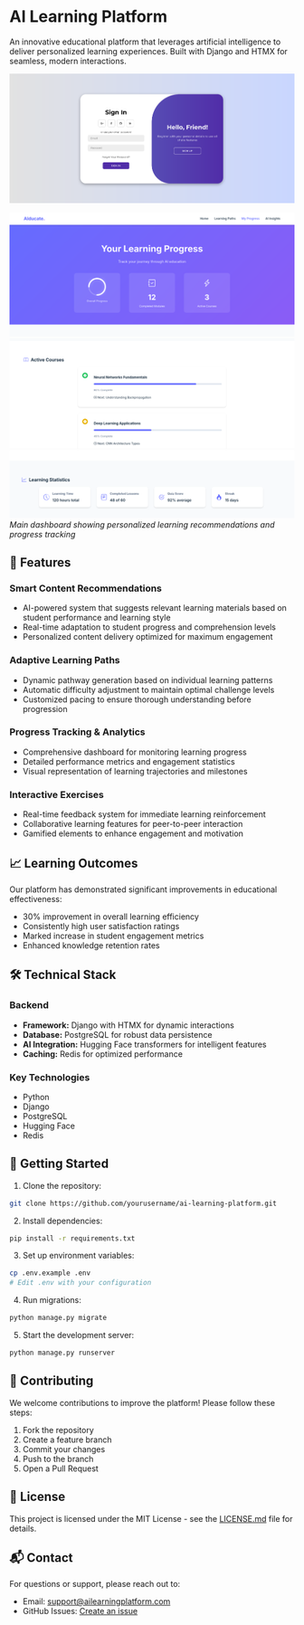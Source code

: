 # AI Learning Platform

An innovative educational platform that leverages artificial intelligence to deliver personalized learning experiences. Built with Django and HTMX for seamless, modern interactions.

![Login Page](./login.png)


![Learning Progress Page](./path.png)
![Learning Progress Page](./path2.png)
![Learning Progress Page](./path3.png)
*Main dashboard showing personalized learning recommendations and progress tracking*

## 🚀 Features

### Smart Content Recommendations
- AI-powered system that suggests relevant learning materials based on student performance and learning style
- Real-time adaptation to student progress and comprehension levels
- Personalized content delivery optimized for maximum engagement

### Adaptive Learning Paths
- Dynamic pathway generation based on individual learning patterns
- Automatic difficulty adjustment to maintain optimal challenge levels
- Customized pacing to ensure thorough understanding before progression

### Progress Tracking & Analytics
- Comprehensive dashboard for monitoring learning progress
- Detailed performance metrics and engagement statistics
- Visual representation of learning trajectories and milestones

### Interactive Exercises
- Real-time feedback system for immediate learning reinforcement
- Collaborative learning features for peer-to-peer interaction
- Gamified elements to enhance engagement and motivation

## 📈 Learning Outcomes

Our platform has demonstrated significant improvements in educational effectiveness:

- 30% improvement in overall learning efficiency
- Consistently high user satisfaction ratings
- Marked increase in student engagement metrics
- Enhanced knowledge retention rates

## 🛠 Technical Stack

### Backend
- **Framework:** Django with HTMX for dynamic interactions
- **Database:** PostgreSQL for robust data persistence
- **AI Integration:** Hugging Face transformers for intelligent features
- **Caching:** Redis for optimized performance

### Key Technologies
- Python
- Django
- PostgreSQL
- Hugging Face
- Redis

## 🚀 Getting Started

1. Clone the repository:
```bash
git clone https://github.com/yourusername/ai-learning-platform.git
```

2. Install dependencies:
```bash
pip install -r requirements.txt
```

3. Set up environment variables:
```bash
cp .env.example .env
# Edit .env with your configuration
```

4. Run migrations:
```bash
python manage.py migrate
```

5. Start the development server:
```bash
python manage.py runserver
```

## 🤝 Contributing

We welcome contributions to improve the platform! Please follow these steps:

1. Fork the repository
2. Create a feature branch
3. Commit your changes
4. Push to the branch
5. Open a Pull Request

## 📄 License

This project is licensed under the MIT License - see the [LICENSE.md](LICENSE.md) file for details.

## 📬 Contact

For questions or support, please reach out to:
- Email: support@ailearningplatform.com
- GitHub Issues: [Create an issue](https://github.com/yourusername/AIducate/issues)

